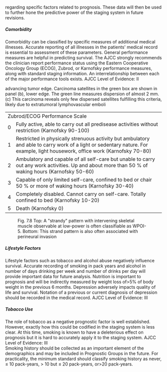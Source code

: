 regarding specific factors related to prognosis. These data will then be used to further hone the predictive power of the staging system in future revisions.

##### Comorbidity  
Comorbidity can be classified by specific measures of additional medical illnesses. Accurate reporting of all illnesses in the patients' medical record is essential to assessment of these parameters. General performance measures are helpful in predicting survival. The AJCC strongly recommends the clinician report performance status using the Eastern Cooperative Oncology Group (ECOG), Zubrod, or Karnofsky performance measures, along with standard staging information. An interrelationship between each of the major performance tools exists. AJCC Level of Evidence: II

advancing tumor edge. Carcinoma satellites in the green box are shown in panel (b), lower edge. The green line measures dispersion of almost 2 mm. (c) This carcinoma reveals only few dispersed satellites fulfilling this criteria, likely due to extratumoral lymphovascular emboli  
<table>
<tr>
<td colspan="2">Zubrod/ECOG Performance Scale</td>
</tr>
<tr>
<td>0</td>
<td>Fully active, able to carry out all predisease activities without restriction (Karnofsky 90-100)</td>
</tr>
<tr>
<td>1</td>
<td>Restricted in physically strenuous activity but ambulatory and able to carry work of a light or sedentary nature. For example, light housework, office work (Karnofsky 70-80)</td>
</tr>
<tr>
<td>2</td>
<td>Ambulatory and capable of all self-care but unable to carry out any work activities. Up and about more than 50 % of waking hours (Karnofsky 50-60)</td>
</tr>
<tr>
<td>3</td>
<td>Capable of only limited self-care, confined to bed or chair 50 % or more of waking hours (Karnofsky 30-40)</td>
</tr>
<tr>
<td>4</td>
<td>Completely disabled. Cannot carry on self-care. Totally confined to bed (Karnofsky 10-20)</td>
</tr>
<tr>
<td>5</td>
<td>Death (Karnofsky 0)</td>
</tr>
</table>  
<!-- PageNumber="7" -->  
<!-- PageBreak -->  
<!-- PageNumber="90" -->  
<!-- PageHeader="American Joint Committee on Cancer . 2017" -->  
<figure>
<figcaption>Fig. 7.8 Top: A "strandy" pattern with intervening skeletal muscle observable at low-power is often classifiable as WPOI-5. Bottom: This strand pattern is also often associated with perineural invasion</figcaption>
</figure>

##### Lifestyle Factors  
Lifestyle factors such as tobacco and alcohol abuse negatively influence survival. Accurate recording of smoking in pack years and alcohol in number of days drinking per week and number of drinks per day will provide important data for future analysis. Nutrition is important to prognosis and will be indirectly measured by weight loss of>5% of body weight in the previous 6 months. Depression adversely impacts quality of life and survival. Notation of a previous or current diagnosis of depression should be recorded in the medical record. AJCC Level of Evidence: III

##### Tobacco Use  
The role of tobacco as a negative prognostic factor is well established. However, exactly how this could be codified in the staging system is less clear. At this time, smoking is known to have a deleterious effect on prognosis but it is hard to accurately apply it to the staging system. AJCC Level of Evidence: III  
Smoking history should be collected as an important element of the demographics and may be included in Prognostic Groups in the future. For practicality, the minimum standard should classify smoking history as never, ≤ 10 pack-years, > 10 but ≤ 20 pack-years, or>20 pack-years.
